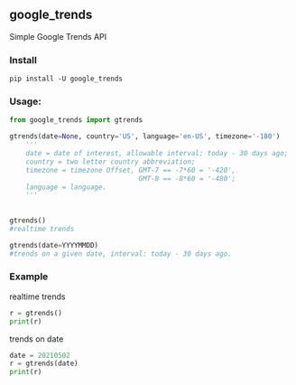 ## google_trends

Simple Google Trends API


### Install

```
pip install -U google_trends
```

### Usage:
```python
from google_trends import gtrends

gtrends(date=None, country='US', language='en-US', timezone='-180')
    '''
    date = date of interest, allowable interval: today - 30 days ago;
    country = two letter country abbreviation;
    timezone = timezone Offset, GMT-7 == -7*60 = '-420',
                                GMT-8 == -8*60 = '-480';
    language = language.
    '''
 
 
gtrends()
#realtime trends

gtrends(date=YYYYMMDD)
#trends on a given date, interval: today - 30 days ago.
```
### Example

realtime trends
```python
r = gtrends()
print(r)
```

trends on date
```python
date = 20210502
r = gtrends(date)
print(r)
```
